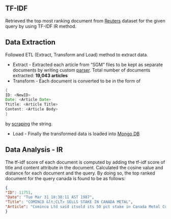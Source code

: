 ## TF-IDF
Retrieved the top most ranking document from [Reuters](http://kdd.ics.uci.edu/databases/reuters21578/reuters21578.html) dataset for the given query by using TF-IDF IR method.


## Data Extraction
Followed ETL (Extract, Transform and Load) method to extract data.

* Extract - Extracted each article from “SGM” files to be kept as separate documents by writing custom [parser](https://github.com/sharmilathirumalai/TF-IDF/blob/master/src/main/java/group/analysis/Parser.java#L39).
 Total number of documents extracted: **19,043 articles**
* Transform - Each document is converted to be in the form of 
```java
{
ID: <NewID>
Date: <Article Date>
Ttitle: <Article Title>
Content: <Article Body>
}
```
by [scraping](https://github.com/sharmilathirumalai/TF-IDF/blob/master/src/main/java/group/analysis/Parser.java#L55) the string.
* Load - Finally the transformed data is loaded into [Mongo DB](https://github.com/sharmilathirumalai/TF-IDF/blob/master/src/main/java/group/analysis/Extract.java#L19)

## Data Analysis - IR
 The  tf-idf score of each document is computed by adding the tf-idf score of title and content attribute in the document.	Calculated the cosine value and distance for each document and the query. By doing so, the top ranked document for the query canada is found to be as follows:
 
 ```json
 {
 "ID": 11751,
 "Date": "Tue Mar 31 18:38:11 AST 1987",
"Title": "COMINCO &lt;CLT> SELLS STAKE IN CANADA METAL",
"Article": "Cominco Ltd said itsold its 50 pct stake in Canada Metal Co Ltd to Canada Metalsenior management for an undisclosed sum.    Cominco said the sale was part of its previously announcedpolicy of divesting non-core businesses. Canada Metal is a Toronto-based producer of lead alloys andengineered lead products. Canada Metal production figures were not immediatelyavailable."
}
 ```
